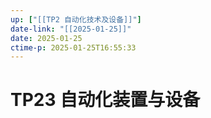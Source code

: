```yaml
---
up: ["[[TP2 自动化技术及设备]]"]
date-link: "[[2025-01-25]]"
date: 2025-01-25
ctime-p: 2025-01-25T16:55:33
---
```


# TP23 自动化装置与设备
